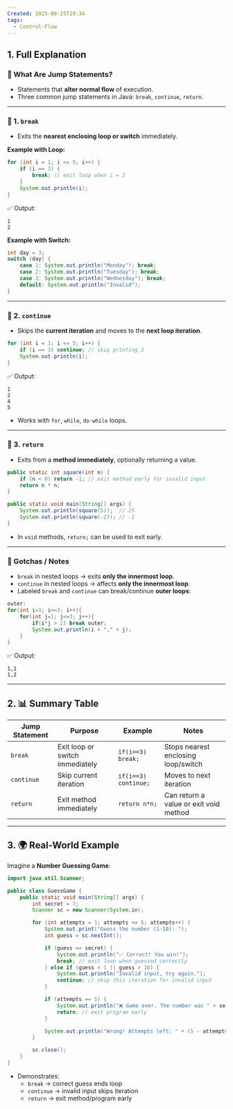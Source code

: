 ```yaml
---
Created: 2025-08-25T19:34
tags:
  - Control-Flow
---
```

## 1. Full Explanation

### 🔹 What Are Jump Statements?

- Statements that **alter normal flow** of execution.
- Three common jump statements in Java: `break`, `continue`, `return`.

---

### 🔹 1. `break`

- Exits the **nearest enclosing loop or switch** immediately.

**Example with Loop:**

```Java
for (int i = 1; i <= 5; i++) {
    if (i == 3) {
        break; // exit loop when i = 3
    }
    System.out.println(i);
}

```

✅ Output:

```Plain
1
2

```

**Example with Switch:**

```Java
int day = 3;
switch (day) {
    case 1: System.out.println("Monday"); break;
    case 2: System.out.println("Tuesday"); break;
    case 3: System.out.println("Wednesday"); break;
    default: System.out.println("Invalid");
}

```

---

### 🔹 2. `continue`

- Skips the **current iteration** and moves to the **next loop iteration**.

```Java
for (int i = 1; i <= 5; i++) {
    if (i == 3) continue; // skip printing 3
    System.out.println(i);
}

```

✅ Output:

```Plain
1
2
4
5

```

- Works with `for`, `while`, `do-while` loops.

---

### 🔹 3. `return`

- Exits from a **method immediately**, optionally returning a value.

```Java
public static int square(int n) {
    if (n < 0) return -1; // exit method early for invalid input
    return n * n;
}

public static void main(String[] args) {
    System.out.println(square(5));  // 25
    System.out.println(square(-2)); // -1
}

```

- In `void` methods, `return;` can be used to exit early.

---

### 🔹 Gotchas / Notes

- `break` in nested loops → exits **only the innermost loop**.
- `continue` in nested loops → affects **only the innermost loop**.
- Labeled `break` and `continue` can break/continue **outer loops**:

```Java
outer:
for(int i=1; i<=3; i++){
    for(int j=1; j<=3; j++){
        if(i*j > 2) break outer;
        System.out.println(i + "," + j);
    }
}

```

✅ Output:

```Plain
1,1
1,2

```

---

## 2. 📊 Summary Table

|Jump Statement|Purpose|Example|Notes|
|---|---|---|---|
|`break`|Exit loop or switch immediately|`if(i==3) break;`|Stops nearest enclosing loop/switch|
|`continue`|Skip current iteration|`if(i==3) continue;`|Moves to next iteration|
|`return`|Exit method immediately|`return n*n;`|Can return a value or exit void method|

---

## 3. 🌍 Real-World Example

Imagine a **Number Guessing Game**:

```Java
import java.util.Scanner;

public class GuessGame {
    public static void main(String[] args) {
        int secret = 7;
        Scanner sc = new Scanner(System.in);

        for (int attempts = 1; attempts <= 5; attempts++) {
            System.out.print("Guess the number (1-10): ");
            int guess = sc.nextInt();

            if (guess == secret) {
                System.out.println("✅ Correct! You win!");
                break; // exit loop when guessed correctly
            } else if (guess < 1 || guess > 10) {
                System.out.println("Invalid input, try again.");
                continue; // skip this iteration for invalid input
            }

            if (attempts == 5) {
                System.out.println("❌ Game over. The number was " + secret);
                return; // exit program early
            }

            System.out.println("Wrong! Attempts left: " + (5 - attempts));
        }

        sc.close();
    }
}

```

- Demonstrates:
    - `break` → correct guess ends loop
    - `continue` → invalid input skips iteration
    - `return` → exit method/program early